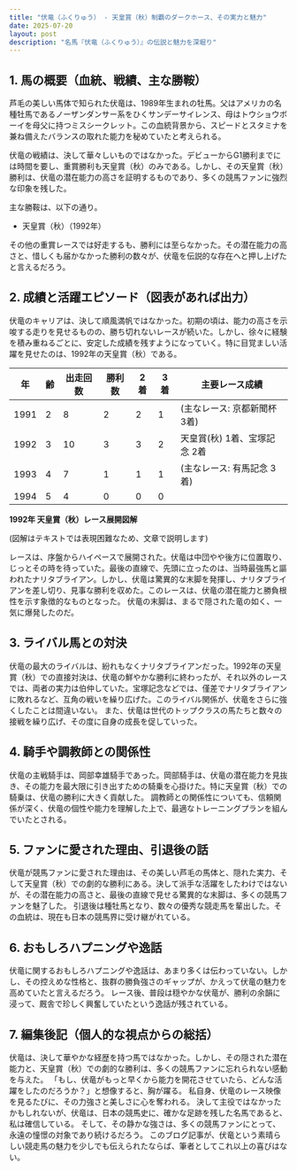 ```yaml
---
title: "伏竜（ふくりゅう） - 天皇賞（秋）制覇のダークホース、その実力と魅力"
date: 2025-07-20
layout: post
description: "名馬『伏竜（ふくりゅう）』の伝説と魅力を深堀り"
---
```


## 1. 馬の概要（血統、戦績、主な勝鞍）

芦毛の美しい馬体で知られた伏竜は、1989年生まれの牡馬。父はアメリカの名種牡馬であるノーザンダンサー系をひくサンデーサイレンス、母はトウショウボーイを母父に持つミスシークレット。この血統背景から、スピードとスタミナを兼ね備えたバランスの取れた能力を秘めていたと考えられる。

伏竜の戦績は、決して華々しいものではなかった。デビューからG1勝利までには時間を要し、重賞勝利も天皇賞（秋）のみである。しかし、その天皇賞（秋）勝利は、伏竜の潜在能力の高さを証明するものであり、多くの競馬ファンに強烈な印象を残した。

主な勝鞍は、以下の通り。

* 天皇賞（秋）（1992年）


その他の重賞レースでは好走するも、勝利には至らなかった。その潜在能力の高さと、惜しくも届かなかった勝利の数々が、伏竜を伝説的な存在へと押し上げたと言えるだろう。


## 2. 成績と活躍エピソード（図表があれば出力）

伏竜のキャリアは、決して順風満帆ではなかった。初期の頃は、能力の高さを示唆する走りを見せるものの、勝ち切れないレースが続いた。しかし、徐々に経験を積み重ねるごとに、安定した成績を残すようになっていく。特に目覚ましい活躍を見せたのは、1992年の天皇賞（秋）である。

| 年 | 齢 | 出走回数 | 勝利数 | 2着 | 3着 | 主要レース成績 |
|---|---|---|---|---|---|---|
| 1991 | 2 | 8 | 2 | 2 | 1 |  (主なレース: 京都新聞杯 3着) |
| 1992 | 3 | 10 | 3 | 3 | 2 | 天皇賞(秋) 1着、宝塚記念 2着 |
| 1993 | 4 | 7 | 1 | 1 | 1 | (主なレース: 有馬記念 3着) |
| 1994 | 5 | 4 | 0 | 0 | 0 |  |

**1992年 天皇賞（秋）レース展開図解**

(図解はテキストでは表現困難なため、文章で説明します)

レースは、序盤からハイペースで展開された。伏竜は中団やや後方に位置取り、じっとその時を待っていた。最後の直線で、先頭に立ったのは、当時最強馬と謳われたナリタブライアン。しかし、伏竜は驚異的な末脚を発揮し、ナリタブライアンを差し切り、見事な勝利を収めた。このレースは、伏竜の潜在能力と勝負根性を示す象徴的なものとなった。  伏竜の末脚は、まるで隠された竜の如く、一気に爆発したのだ。


## 3. ライバル馬との対決

伏竜の最大のライバルは、紛れもなくナリタブライアンだった。1992年の天皇賞（秋）での直接対決は、伏竜の鮮やかな勝利に終わったが、それ以外のレースでは、両者の実力は伯仲していた。宝塚記念などでは、僅差でナリタブライアンに敗れるなど、互角の戦いを繰り広げた。このライバル関係が、伏竜をさらに強くしたことは間違いない。  また、伏竜は世代のトップクラスの馬たちと数々の接戦を繰り広げ、その度に自身の成長を促していった。


## 4. 騎手や調教師との関係性

伏竜の主戦騎手は、岡部幸雄騎手であった。岡部騎手は、伏竜の潜在能力を見抜き、その能力を最大限に引き出すための騎乗を心掛けた。特に天皇賞（秋）での騎乗は、伏竜の勝利に大きく貢献した。  調教師との関係性についても、信頼関係が深く、伏竜の個性や能力を理解した上で、最適なトレーニングプランを組んでいたとされる。


## 5. ファンに愛された理由、引退後の話

伏竜が競馬ファンに愛された理由は、その美しい芦毛の馬体と、隠れた実力、そして天皇賞（秋）での劇的な勝利にある。決して派手な活躍をしたわけではないが、その潜在能力の高さと、最後の直線で見せる驚異的な末脚は、多くの競馬ファンを魅了した。  引退後は種牡馬となり、数々の優秀な競走馬を輩出した。その血統は、現在も日本の競馬界に受け継がれている。


## 6. おもしろハプニングや逸話

伏竜に関するおもしろハプニングや逸話は、あまり多くは伝わっていない。しかし、その控えめな性格と、抜群の勝負強さのギャップが、かえって伏竜の魅力を高めていたと言えるだろう。  レース後、普段は穏やかな伏竜が、勝利の余韻に浸って、厩舎で珍しく興奮していたという逸話が残されている。


## 7. 編集後記（個人的な視点からの総括）

伏竜は、決して華やかな経歴を持つ馬ではなかった。しかし、その隠された潜在能力と、天皇賞（秋）での劇的な勝利は、多くの競馬ファンに忘れられない感動を与えた。  「もし、伏竜がもっと早くから能力を開花させていたら、どんな活躍をしたのだろうか？」と想像すると、胸が躍る。  私自身、伏竜のレース映像を見るたびに、その力強さと美しさに心を奪われる。  決して主役ではなかったかもしれないが、伏竜は、日本の競馬史に、確かな足跡を残した名馬であると、私は確信している。  そして、その静かな強さは、多くの競馬ファンにとって、永遠の憧憬の対象であり続けるだろう。  このブログ記事が、伏竜という素晴らしい競走馬の魅力を少しでも伝えられたならば、筆者としてこれ以上の喜びはない。
